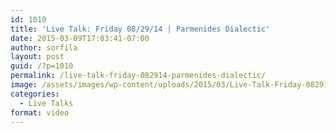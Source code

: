 ```yaml
---
id: 1010
title: 'Live Talk: Friday 08/29/14 | Parmenides Dialectic'
date: 2015-03-09T17:03:41-07:00
author: sorfila
layout: post
guid: /?p=1010
permalink: /live-talk-friday-082914-parmenides-dialectic/
image: /assets/images/wp-content/uploads/2015/03/Live-Talk-Friday-082914-Parmenides-Dialectic-825x510.jpg
categories:
  - Live Talks
format: video
---
```

